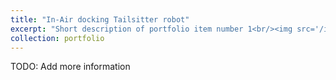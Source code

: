 ```yaml
---
title: "In-Air docking Tailsitter robot"
excerpt: "Short description of portfolio item number 1<br/><img src='/images/tailsitter.jpg'>"
collection: portfolio
---
```


TODO: Add more information